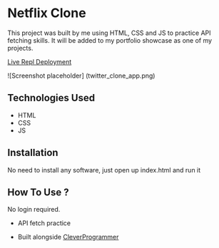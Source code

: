 # Netflix Clone

This project was built by me using HTML, CSS  and JS to practice API fetching skills. It will be added to my portfolio showcase as one of my projects.


[Live Repl Deployment](https://netflix-clone.ray-xavier-2021.repl.co/)


![Screenshot placeholder] (twitter_clone_app.png)


## Technologies Used
* HTML
* CSS
* JS


## Installation
No need to install any software, just open up index.html and run it


## How To Use ?
No login required.


- API fetch practice

- Built alongside [CleverProgrammer](https://www.youtube.com/watch?v=lI1ae4REbFM&t=22368s)